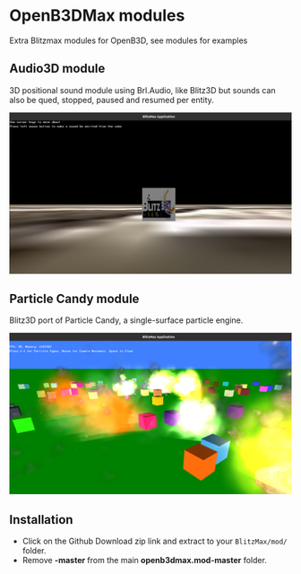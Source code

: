 # OpenB3DMax modules
Extra Blitzmax modules for OpenB3D, see modules for examples

## Audio3D module
3D positional sound module using Brl.Audio, like Blitz3D but sounds can also be qued, stopped, paused and resumed per entity.

![screenshot](./media/audio3d.png)

## Particle Candy module
Blitz3D port of Particle Candy, a single-surface particle engine.

![screenshot](./media/particlecandy.png)

## Installation
* Click on the Github Download zip link and extract to your `BlitzMax/mod/` folder.
* Remove **-master** from the main **openb3dmax.mod-master** folder.

